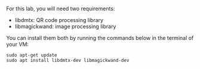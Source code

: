 For this lab, you will need two requirements:

* libdmtx: QR code processing library
* libmagickwand: image processing library

You can install them both by running the commands below in the terminal of your VM:

```
sudo apt-get update
sudo apt install libdmtx-dev libmagickwand-dev
```
